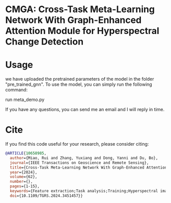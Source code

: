 # CMGA: Cross-Task Meta-Learning Network With Graph-Enhanced Attention Module for Hyperspectral Change Detection

# Usage
we have uploaded the pretrained parameters of the model in the folder "pre_trained_gnn". To use the model, you can simply run the following command:

run meta_demo.py

If you have any questions, you can send me an email and I will reply in time.

# Cite
If you find this code useful for your research, please consider citing:

```bibtex
@ARTICLE{10658985,
  author={Miao, Rui and Zhang, Yuxiang and Dong, Yanni and Du, Bo},
  journal={IEEE Transactions on Geoscience and Remote Sensing}, 
  title={Cross-Task Meta-Learning Network With Graph-Enhanced Attention Module for Hyperspectral Change Detection}, 
  year={2024},
  volume={62},
  number={},
  pages={1-15},
  keywords={Feature extraction;Task analysis;Training;Hyperspectral imaging;Metalearning;Transformers;Multitasking;Change detection (CD);graph transformer (GT);hyperspectral images (HSIs);meta-learning;transfer learning},
  doi={10.1109/TGRS.2024.3451457}}
```
 
